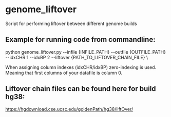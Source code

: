 # genome_liftover
Script for performing liftover between different genome builds

## Example for running code from commandline:
python genome_liftover.py --infile {INFILE_PATH} --outfile {OUTFILE_PATH}  --idxCHR 1 --idxBP 2 --liftover {PATH_TO_LIFTOVER_CHAIN_FILE} \

When assigning column indexes (idxCHR/idxBP) zero-indexing is used. Meaning that first columns of your datafile is column 0.


## Liftover chain files can be found here for build hg38:
https://hgdownload.cse.ucsc.edu/goldenPath/hg38/liftOver/
